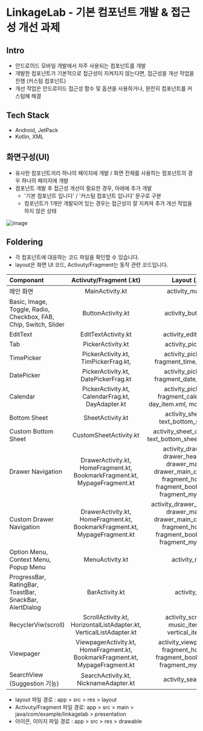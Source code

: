 # LinkageLab - 기본 컴포넌트 개발 & 접근성 개선 과제

## Intro
- 안드로이드 모바일 개발에서 자주 사용되는 컴포넌트를 개발
- 개발한 컴포넌트가 기본적으로 접근성이 지켜지지 않는다면, 접근성을 개선 작업을 진행 (커스텀 컴포넌트)
- 개선 작업은 안드로이드 접근성 함수 및 옵션을 사용하거나, 완전히 컴포넌트를 커스텀해 해결


## Tech Stack
- Android, JetPack
- Kotlin, XML


## 화면구성(UI)
- 유사한 컴포넌트끼리 하나의 페이지에 개발 / 화면 전체를 사용하는 컴포넌트의 경우 하나의 페이지에 개발
- 컴포넌트 개발 후 접근성 개선이 필요한 경우, 아래에 추가 개발
  - '기본 컴포넌트 입니다' / '커스텀 컴포넌트 입니다' 문구로 구분
  - 컴포넌트가 1개만 개발되어 있는 경우는 접근성이 잘 지켜져 추가 개선 작업을 하지 않은 상태
  
![image](https://github.com/user-attachments/assets/32a6d167-4fc1-4d38-a78c-9670f241b7b2)


## Foldering
- 각 컴포넌트에 대응하는 코드 파일을 확인할 수 있습니다.
- layout은 화면 UI 코드, Activuty/Fragment는 동작 관련 코드입니다. 

|  Componant | Activuty/Fragment (.kt) |  Layout (.xml) | 
| :----------- | :------------: | :------------: |
|  메인 화면 |   MainActivity.kt   |   activity_main.xml  |
|  Basic, Image, Toggle, Radio, Checkbox, FAB, Chip, Switch, Slider |   ButtonActivity.kt   |   activity_button.xml  |
|  EditText  |   EditTextActivity.kt   |  activity_edittext.xml  |
|  Tab  |   PickerActivity.kt   |  activity_picker.xml  |
|  TimePicker  |   PickerActivity.kt, TimPickerFrag.kt,  |  activity_picker.xml, fragment_time_picker.xml |
|  DatePicker  |   PickerActivity.kt, DatePickerFrag.kt  |  activity_picker.xml, fragment_date_picker.xml  |
|  Calendar  |   PickerActivity.kt, CalendarFrag.kt, DayAdapter.kt  |  activity_picker.xml, fragment_calendar.xml, day_item.xml, month_item.xml  |
|  Bottom Sheet  |  SheetActivity.kt   |    activity_sheet.xml, text_bottom_sheet.xml  |
|  Custom Bottom Sheet  |  CustomSheetActivity.kt    |   activity_sheet_custom.xml, text_bottom_sheet_custom.xml  |
|  Drawer Navigation  |   DrawerActivity.kt, HomeFragment.kt, BookmarkFragment.kt, MypageFragment.kt    |    activity_drawer.xml, drawer_header.xml, drawer_main.xml, drawer_main_content.xml, fragment_home.xml, fragment_bookmark.xml, fragment_mypage.xml  |
|  Custom Drawer Navigation  |   DrawerActivity.kt, HomeFragment.kt, BookmarkFragment.kt, MypageFragment.kt    |    activity_drawer_custom.xml, drawer_main.xml, drawer_main_content.xml, fragment_home.xml, fragment_bookmark.xml, fragment_mypage.xml  |
| Option Menu, Context Menu, Popup Menu  |   MenuActivity.kt   |   activity_menu  |
| ProgressBar, RatingBar, ToastBar, SnackBar, AlertDialog  |  BarActivity.kt    |   activity_bar  |
| RecyclerViw(scroll)  |  ScrollActivity.kt, HorizontalListAdapter.kt, VerticalListAdapter.kt   |   activity_scroll.xml, music_item.xml, vertical_item.xml  |
| Viewpager |  ViewpagerActivity.kt, HomeFragment.kt, BookmarkFragment.kt, MypageFragment.kt    |   activity_viewpager.xml,  fragment_home.xml, fragment_bookmark.xml, fragment_mypage.xml    |
| SearchView (Suggestion 기능) |  SearchActivity.kt, NicknameAdapter.kt   |  activity_searchview  |


- layout 파일 경로 : app > src > res > layout 
- Activuty/Fragment 파일 경로: app > src > main > java/com/example/linkagelab > presentation 
- 아이콘, 이미지 파일 경로 : app > src > res > drawable
